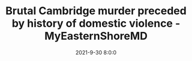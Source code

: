 ---
"title": "Brutal Cambridge murder preceded by history of domestic violence - MyEasternShoreMD"
"date": "2021-9-30 8:0:0"
"feed_name": "GOOGLENEWSINDUSTRIAL"
"feed_website": "https://news.google.com/search?q=industrial%2Bincident&hl=en-US&gl=US&ceid=US:en"
"feed_rss": "https://news.google.com/rss/search?q=industrial%2Bincident&hl=en-US&gl=US&ceid=US:en"
"link": "https://www.myeasternshoremd.com/dorchester_star/news/brutal-cambridge-murder-preceded-by-history-of-domestic-violence/article_926fbe6f-4167-5e1f-8dc1-10ba711a9eed.html"
"source": "{'href': 'https://www.myeasternshoremd.com', 'title': 'MyEasternShoreMD'}"
"file": "_posts/2021-1-1-06b863bfcbb91e99ba282b6f07a2326fa6192e06.md"
"accident": "0"
"drilling": "0"
"dead": "0"
"injured": "0"
"arrested": "0"
"where": "unknown site"
"causes": "unknown"
"place": "unknown place"
---